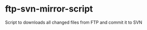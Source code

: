 ftp-svn-mirror-script
=====================

Script to downloads all changed files from FTP and commit it to SVN
